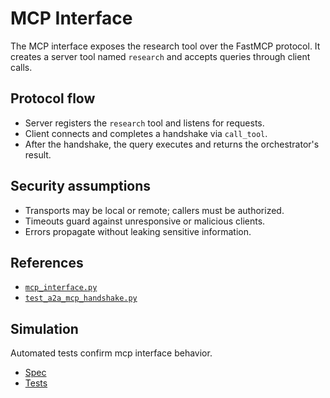 # MCP Interface

The MCP interface exposes the research tool over the FastMCP protocol. It
creates a server tool named `research` and accepts queries through client
calls.

## Protocol flow

- Server registers the `research` tool and listens for requests.
- Client connects and completes a handshake via `call_tool`.
- After the handshake, the query executes and returns the orchestrator's
  result.

## Security assumptions

- Transports may be local or remote; callers must be authorized.
- Timeouts guard against unresponsive or malicious clients.
- Errors propagate without leaking sensitive information.

## References

- [`mcp_interface.py`](../../src/autoresearch/mcp_interface.py)
- [`test_a2a_mcp_handshake.py`](../../tests/unit/test_a2a_mcp_handshake.py)

## Simulation

Automated tests confirm mcp interface behavior.

- [Spec](../specs/mcp-interface.md)
- [Tests](../../tests/unit/test_mcp_interface.py)
